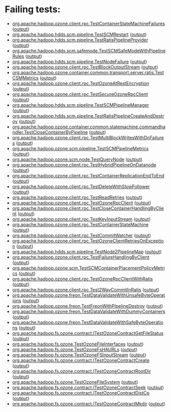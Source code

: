 # Failing tests: 

 * [org.apache.hadoop.ozone.client.rpc.TestContainerStateMachineFailures](/tmp/log/pr/pr-hdds-1569-s44lr/integration/workdir/hadoop-ozone/integration-test/org.apache.hadoop.ozone.client.rpc.TestContainerStateMachineFailures.txt) ([output](/tmp/log/pr/pr-hdds-1569-s44lr/integration/workdir/hadoop-ozone/integration-test/org.apache.hadoop.ozone.client.rpc.TestContainerStateMachineFailures-output.txt/))
 * [org.apache.hadoop.hdds.scm.pipeline.TestSCMRestart](/tmp/log/pr/pr-hdds-1569-s44lr/integration/workdir/hadoop-ozone/integration-test/org.apache.hadoop.hdds.scm.pipeline.TestSCMRestart.txt) ([output](/tmp/log/pr/pr-hdds-1569-s44lr/integration/workdir/hadoop-ozone/integration-test/org.apache.hadoop.hdds.scm.pipeline.TestSCMRestart-output.txt/))
 * [org.apache.hadoop.hdds.scm.pipeline.TestRatisPipelineProvider](/tmp/log/pr/pr-hdds-1569-s44lr/integration/workdir/hadoop-ozone/integration-test/org.apache.hadoop.hdds.scm.pipeline.TestRatisPipelineProvider.txt) ([output](/tmp/log/pr/pr-hdds-1569-s44lr/integration/workdir/hadoop-ozone/integration-test/org.apache.hadoop.hdds.scm.pipeline.TestRatisPipelineProvider-output.txt/))
 * [org.apache.hadoop.hdds.scm.safemode.TestSCMSafeModeWithPipelineRules](/tmp/log/pr/pr-hdds-1569-s44lr/integration/workdir/hadoop-ozone/integration-test/org.apache.hadoop.hdds.scm.safemode.TestSCMSafeModeWithPipelineRules.txt) ([output](/tmp/log/pr/pr-hdds-1569-s44lr/integration/workdir/hadoop-ozone/integration-test/org.apache.hadoop.hdds.scm.safemode.TestSCMSafeModeWithPipelineRules-output.txt/))
 * [org.apache.hadoop.hdds.scm.pipeline.TestNodeFailure](/tmp/log/pr/pr-hdds-1569-s44lr/integration/workdir/hadoop-ozone/integration-test/org.apache.hadoop.hdds.scm.pipeline.TestNodeFailure.txt) ([output](/tmp/log/pr/pr-hdds-1569-s44lr/integration/workdir/hadoop-ozone/integration-test/org.apache.hadoop.hdds.scm.pipeline.TestNodeFailure-output.txt/))
 * [org.apache.hadoop.ozone.client.rpc.TestBlockOutputStream](/tmp/log/pr/pr-hdds-1569-s44lr/integration/workdir/hadoop-ozone/integration-test/org.apache.hadoop.ozone.client.rpc.TestBlockOutputStream.txt) ([output](/tmp/log/pr/pr-hdds-1569-s44lr/integration/workdir/hadoop-ozone/integration-test/org.apache.hadoop.ozone.client.rpc.TestBlockOutputStream-output.txt/))
 * [org.apache.hadoop.ozone.container.common.transport.server.ratis.TestCSMMetrics](/tmp/log/pr/pr-hdds-1569-s44lr/integration/workdir/hadoop-ozone/integration-test/org.apache.hadoop.ozone.container.common.transport.server.ratis.TestCSMMetrics.txt) ([output](/tmp/log/pr/pr-hdds-1569-s44lr/integration/workdir/hadoop-ozone/integration-test/org.apache.hadoop.ozone.container.common.transport.server.ratis.TestCSMMetrics-output.txt/))
 * [org.apache.hadoop.ozone.client.rpc.TestOzoneAtRestEncryption](/tmp/log/pr/pr-hdds-1569-s44lr/integration/workdir/hadoop-ozone/integration-test/org.apache.hadoop.ozone.client.rpc.TestOzoneAtRestEncryption.txt) ([output](/tmp/log/pr/pr-hdds-1569-s44lr/integration/workdir/hadoop-ozone/integration-test/org.apache.hadoop.ozone.client.rpc.TestOzoneAtRestEncryption-output.txt/))
 * [org.apache.hadoop.ozone.client.rpc.TestSecureOzoneRpcClient](/tmp/log/pr/pr-hdds-1569-s44lr/integration/workdir/hadoop-ozone/integration-test/org.apache.hadoop.ozone.client.rpc.TestSecureOzoneRpcClient.txt) ([output](/tmp/log/pr/pr-hdds-1569-s44lr/integration/workdir/hadoop-ozone/integration-test/org.apache.hadoop.ozone.client.rpc.TestSecureOzoneRpcClient-output.txt/))
 * [org.apache.hadoop.hdds.scm.pipeline.TestSCMPipelineManager](/tmp/log/pr/pr-hdds-1569-s44lr/integration/workdir/hadoop-ozone/integration-test/org.apache.hadoop.hdds.scm.pipeline.TestSCMPipelineManager.txt) ([output](/tmp/log/pr/pr-hdds-1569-s44lr/integration/workdir/hadoop-ozone/integration-test/org.apache.hadoop.hdds.scm.pipeline.TestSCMPipelineManager-output.txt/))
 * [org.apache.hadoop.hdds.scm.pipeline.TestRatisPipelineCreateAndDestroy](/tmp/log/pr/pr-hdds-1569-s44lr/integration/workdir/hadoop-ozone/integration-test/org.apache.hadoop.hdds.scm.pipeline.TestRatisPipelineCreateAndDestroy.txt) ([output](/tmp/log/pr/pr-hdds-1569-s44lr/integration/workdir/hadoop-ozone/integration-test/org.apache.hadoop.hdds.scm.pipeline.TestRatisPipelineCreateAndDestroy-output.txt/))
 * [org.apache.hadoop.ozone.container.common.statemachine.commandhandler.TestCloseContainerByPipeline](/tmp/log/pr/pr-hdds-1569-s44lr/integration/workdir/hadoop-ozone/integration-test/org.apache.hadoop.ozone.container.common.statemachine.commandhandler.TestCloseContainerByPipeline.txt) ([output](/tmp/log/pr/pr-hdds-1569-s44lr/integration/workdir/hadoop-ozone/integration-test/org.apache.hadoop.ozone.container.common.statemachine.commandhandler.TestCloseContainerByPipeline-output.txt/))
 * [org.apache.hadoop.ozone.client.rpc.TestMultiBlockWritesWithDnFailures](/tmp/log/pr/pr-hdds-1569-s44lr/integration/workdir/hadoop-ozone/integration-test/org.apache.hadoop.ozone.client.rpc.TestMultiBlockWritesWithDnFailures.txt) ([output](/tmp/log/pr/pr-hdds-1569-s44lr/integration/workdir/hadoop-ozone/integration-test/org.apache.hadoop.ozone.client.rpc.TestMultiBlockWritesWithDnFailures-output.txt/))
 * [org.apache.hadoop.ozone.scm.pipeline.TestSCMPipelineMetrics](/tmp/log/pr/pr-hdds-1569-s44lr/integration/workdir/hadoop-ozone/integration-test/org.apache.hadoop.ozone.scm.pipeline.TestSCMPipelineMetrics.txt) ([output](/tmp/log/pr/pr-hdds-1569-s44lr/integration/workdir/hadoop-ozone/integration-test/org.apache.hadoop.ozone.scm.pipeline.TestSCMPipelineMetrics-output.txt/))
 * [org.apache.hadoop.ozone.scm.node.TestQueryNode](/tmp/log/pr/pr-hdds-1569-s44lr/integration/workdir/hadoop-ozone/integration-test/org.apache.hadoop.ozone.scm.node.TestQueryNode.txt) ([output](/tmp/log/pr/pr-hdds-1569-s44lr/integration/workdir/hadoop-ozone/integration-test/org.apache.hadoop.ozone.scm.node.TestQueryNode-output.txt/))
 * [org.apache.hadoop.ozone.client.rpc.TestHybridPipelineOnDatanode](/tmp/log/pr/pr-hdds-1569-s44lr/integration/workdir/hadoop-ozone/integration-test/org.apache.hadoop.ozone.client.rpc.TestHybridPipelineOnDatanode.txt) ([output](/tmp/log/pr/pr-hdds-1569-s44lr/integration/workdir/hadoop-ozone/integration-test/org.apache.hadoop.ozone.client.rpc.TestHybridPipelineOnDatanode-output.txt/))
 * [org.apache.hadoop.ozone.client.rpc.TestContainerReplicationEndToEnd](/tmp/log/pr/pr-hdds-1569-s44lr/integration/workdir/hadoop-ozone/integration-test/org.apache.hadoop.ozone.client.rpc.TestContainerReplicationEndToEnd.txt) ([output](/tmp/log/pr/pr-hdds-1569-s44lr/integration/workdir/hadoop-ozone/integration-test/org.apache.hadoop.ozone.client.rpc.TestContainerReplicationEndToEnd-output.txt/))
 * [org.apache.hadoop.ozone.client.rpc.TestDeleteWithSlowFollower](/tmp/log/pr/pr-hdds-1569-s44lr/integration/workdir/hadoop-ozone/integration-test/org.apache.hadoop.ozone.client.rpc.TestDeleteWithSlowFollower.txt) ([output](/tmp/log/pr/pr-hdds-1569-s44lr/integration/workdir/hadoop-ozone/integration-test/org.apache.hadoop.ozone.client.rpc.TestDeleteWithSlowFollower-output.txt/))
 * [org.apache.hadoop.ozone.client.rpc.TestReadRetries](/tmp/log/pr/pr-hdds-1569-s44lr/integration/workdir/hadoop-ozone/integration-test/org.apache.hadoop.ozone.client.rpc.TestReadRetries.txt) ([output](/tmp/log/pr/pr-hdds-1569-s44lr/integration/workdir/hadoop-ozone/integration-test/org.apache.hadoop.ozone.client.rpc.TestReadRetries-output.txt/))
 * [org.apache.hadoop.ozone.client.rpc.TestOzoneRpcClient](/tmp/log/pr/pr-hdds-1569-s44lr/integration/workdir/hadoop-ozone/integration-test/org.apache.hadoop.ozone.client.rpc.TestOzoneRpcClient.txt) ([output](/tmp/log/pr/pr-hdds-1569-s44lr/integration/workdir/hadoop-ozone/integration-test/org.apache.hadoop.ozone.client.rpc.TestOzoneRpcClient-output.txt/))
 * [org.apache.hadoop.ozone.client.rpc.TestCloseContainerHandlingByClient](/tmp/log/pr/pr-hdds-1569-s44lr/integration/workdir/hadoop-ozone/integration-test/org.apache.hadoop.ozone.client.rpc.TestCloseContainerHandlingByClient.txt) ([output](/tmp/log/pr/pr-hdds-1569-s44lr/integration/workdir/hadoop-ozone/integration-test/org.apache.hadoop.ozone.client.rpc.TestCloseContainerHandlingByClient-output.txt/))
 * [org.apache.hadoop.ozone.client.rpc.TestKeyInputStream](/tmp/log/pr/pr-hdds-1569-s44lr/integration/workdir/hadoop-ozone/integration-test/org.apache.hadoop.ozone.client.rpc.TestKeyInputStream.txt) ([output](/tmp/log/pr/pr-hdds-1569-s44lr/integration/workdir/hadoop-ozone/integration-test/org.apache.hadoop.ozone.client.rpc.TestKeyInputStream-output.txt/))
 * [org.apache.hadoop.ozone.client.rpc.TestContainerStateMachine](/tmp/log/pr/pr-hdds-1569-s44lr/integration/workdir/hadoop-ozone/integration-test/org.apache.hadoop.ozone.client.rpc.TestContainerStateMachine.txt) ([output](/tmp/log/pr/pr-hdds-1569-s44lr/integration/workdir/hadoop-ozone/integration-test/org.apache.hadoop.ozone.client.rpc.TestContainerStateMachine-output.txt/))
 * [org.apache.hadoop.ozone.client.rpc.TestCommitWatcher](/tmp/log/pr/pr-hdds-1569-s44lr/integration/workdir/hadoop-ozone/integration-test/org.apache.hadoop.ozone.client.rpc.TestCommitWatcher.txt) ([output](/tmp/log/pr/pr-hdds-1569-s44lr/integration/workdir/hadoop-ozone/integration-test/org.apache.hadoop.ozone.client.rpc.TestCommitWatcher-output.txt/))
 * [org.apache.hadoop.ozone.client.rpc.TestOzoneClientRetriesOnException](/tmp/log/pr/pr-hdds-1569-s44lr/integration/workdir/hadoop-ozone/integration-test/org.apache.hadoop.ozone.client.rpc.TestOzoneClientRetriesOnException.txt) ([output](/tmp/log/pr/pr-hdds-1569-s44lr/integration/workdir/hadoop-ozone/integration-test/org.apache.hadoop.ozone.client.rpc.TestOzoneClientRetriesOnException-output.txt/))
 * [org.apache.hadoop.hdds.scm.pipeline.TestNode2PipelineMap](/tmp/log/pr/pr-hdds-1569-s44lr/integration/workdir/hadoop-ozone/integration-test/org.apache.hadoop.hdds.scm.pipeline.TestNode2PipelineMap.txt) ([output](/tmp/log/pr/pr-hdds-1569-s44lr/integration/workdir/hadoop-ozone/integration-test/org.apache.hadoop.hdds.scm.pipeline.TestNode2PipelineMap-output.txt/))
 * [org.apache.hadoop.ozone.client.rpc.TestFailureHandlingByClient](/tmp/log/pr/pr-hdds-1569-s44lr/integration/workdir/hadoop-ozone/integration-test/org.apache.hadoop.ozone.client.rpc.TestFailureHandlingByClient.txt) ([output](/tmp/log/pr/pr-hdds-1569-s44lr/integration/workdir/hadoop-ozone/integration-test/org.apache.hadoop.ozone.client.rpc.TestFailureHandlingByClient-output.txt/))
 * [org.apache.hadoop.ozone.scm.TestSCMContainerPlacementPolicyMetrics](/tmp/log/pr/pr-hdds-1569-s44lr/integration/workdir/hadoop-ozone/integration-test/org.apache.hadoop.ozone.scm.TestSCMContainerPlacementPolicyMetrics.txt) ([output](/tmp/log/pr/pr-hdds-1569-s44lr/integration/workdir/hadoop-ozone/integration-test/org.apache.hadoop.ozone.scm.TestSCMContainerPlacementPolicyMetrics-output.txt/))
 * [org.apache.hadoop.ozone.client.rpc.TestOzoneRpcClientWithRatis](/tmp/log/pr/pr-hdds-1569-s44lr/integration/workdir/hadoop-ozone/integration-test/org.apache.hadoop.ozone.client.rpc.TestOzoneRpcClientWithRatis.txt) ([output](/tmp/log/pr/pr-hdds-1569-s44lr/integration/workdir/hadoop-ozone/integration-test/org.apache.hadoop.ozone.client.rpc.TestOzoneRpcClientWithRatis-output.txt/))
 * [org.apache.hadoop.ozone.client.rpc.Test2WayCommitInRatis](/tmp/log/pr/pr-hdds-1569-s44lr/integration/workdir/hadoop-ozone/integration-test/org.apache.hadoop.ozone.client.rpc.Test2WayCommitInRatis.txt) ([output](/tmp/log/pr/pr-hdds-1569-s44lr/integration/workdir/hadoop-ozone/integration-test/org.apache.hadoop.ozone.client.rpc.Test2WayCommitInRatis-output.txt/))
 * [org.apache.hadoop.ozone.freon.TestDataValidateWithUnsafeByteOperations](/tmp/log/pr/pr-hdds-1569-s44lr/integration/workdir/hadoop-ozone/tools/org.apache.hadoop.ozone.freon.TestDataValidateWithUnsafeByteOperations.txt) ([output](/tmp/log/pr/pr-hdds-1569-s44lr/integration/workdir/hadoop-ozone/tools/org.apache.hadoop.ozone.freon.TestDataValidateWithUnsafeByteOperations-output.txt/))
 * [org.apache.hadoop.ozone.freon.TestFreonWithPipelineDestroy](/tmp/log/pr/pr-hdds-1569-s44lr/integration/workdir/hadoop-ozone/tools/org.apache.hadoop.ozone.freon.TestFreonWithPipelineDestroy.txt) ([output](/tmp/log/pr/pr-hdds-1569-s44lr/integration/workdir/hadoop-ozone/tools/org.apache.hadoop.ozone.freon.TestFreonWithPipelineDestroy-output.txt/))
 * [org.apache.hadoop.ozone.freon.TestDataValidateWithDummyContainers](/tmp/log/pr/pr-hdds-1569-s44lr/integration/workdir/hadoop-ozone/tools/org.apache.hadoop.ozone.freon.TestDataValidateWithDummyContainers.txt) ([output](/tmp/log/pr/pr-hdds-1569-s44lr/integration/workdir/hadoop-ozone/tools/org.apache.hadoop.ozone.freon.TestDataValidateWithDummyContainers-output.txt/))
 * [org.apache.hadoop.ozone.freon.TestDataValidateWithSafeByteOperations](/tmp/log/pr/pr-hdds-1569-s44lr/integration/workdir/hadoop-ozone/tools/org.apache.hadoop.ozone.freon.TestDataValidateWithSafeByteOperations.txt) ([output](/tmp/log/pr/pr-hdds-1569-s44lr/integration/workdir/hadoop-ozone/tools/org.apache.hadoop.ozone.freon.TestDataValidateWithSafeByteOperations-output.txt/))
 * [org.apache.hadoop.fs.ozone.contract.ITestOzoneContractGetFileStatus](/tmp/log/pr/pr-hdds-1569-s44lr/integration/workdir/hadoop-ozone/ozonefs/org.apache.hadoop.fs.ozone.contract.ITestOzoneContractGetFileStatus.txt) ([output](/tmp/log/pr/pr-hdds-1569-s44lr/integration/workdir/hadoop-ozone/ozonefs/org.apache.hadoop.fs.ozone.contract.ITestOzoneContractGetFileStatus-output.txt/))
 * [org.apache.hadoop.fs.ozone.TestOzoneFileInterfaces](/tmp/log/pr/pr-hdds-1569-s44lr/integration/workdir/hadoop-ozone/ozonefs/org.apache.hadoop.fs.ozone.TestOzoneFileInterfaces.txt) ([output](/tmp/log/pr/pr-hdds-1569-s44lr/integration/workdir/hadoop-ozone/ozonefs/org.apache.hadoop.fs.ozone.TestOzoneFileInterfaces-output.txt/))
 * [org.apache.hadoop.fs.ozone.TestOzoneFsHAURLs](/tmp/log/pr/pr-hdds-1569-s44lr/integration/workdir/hadoop-ozone/ozonefs/org.apache.hadoop.fs.ozone.TestOzoneFsHAURLs.txt) ([output](/tmp/log/pr/pr-hdds-1569-s44lr/integration/workdir/hadoop-ozone/ozonefs/org.apache.hadoop.fs.ozone.TestOzoneFsHAURLs-output.txt/))
 * [org.apache.hadoop.fs.ozone.TestOzoneFSInputStream](/tmp/log/pr/pr-hdds-1569-s44lr/integration/workdir/hadoop-ozone/ozonefs/org.apache.hadoop.fs.ozone.TestOzoneFSInputStream.txt) ([output](/tmp/log/pr/pr-hdds-1569-s44lr/integration/workdir/hadoop-ozone/ozonefs/org.apache.hadoop.fs.ozone.TestOzoneFSInputStream-output.txt/))
 * [org.apache.hadoop.fs.ozone.contract.ITestOzoneContractCreate](/tmp/log/pr/pr-hdds-1569-s44lr/integration/workdir/hadoop-ozone/ozonefs/org.apache.hadoop.fs.ozone.contract.ITestOzoneContractCreate.txt) ([output](/tmp/log/pr/pr-hdds-1569-s44lr/integration/workdir/hadoop-ozone/ozonefs/org.apache.hadoop.fs.ozone.contract.ITestOzoneContractCreate-output.txt/))
 * [org.apache.hadoop.fs.ozone.contract.ITestOzoneContractRootDir](/tmp/log/pr/pr-hdds-1569-s44lr/integration/workdir/hadoop-ozone/ozonefs/org.apache.hadoop.fs.ozone.contract.ITestOzoneContractRootDir.txt) ([output](/tmp/log/pr/pr-hdds-1569-s44lr/integration/workdir/hadoop-ozone/ozonefs/org.apache.hadoop.fs.ozone.contract.ITestOzoneContractRootDir-output.txt/))
 * [org.apache.hadoop.fs.ozone.TestOzoneFileSystem](/tmp/log/pr/pr-hdds-1569-s44lr/integration/workdir/hadoop-ozone/ozonefs/org.apache.hadoop.fs.ozone.TestOzoneFileSystem.txt) ([output](/tmp/log/pr/pr-hdds-1569-s44lr/integration/workdir/hadoop-ozone/ozonefs/org.apache.hadoop.fs.ozone.TestOzoneFileSystem-output.txt/))
 * [org.apache.hadoop.fs.ozone.contract.ITestOzoneContractSeek](/tmp/log/pr/pr-hdds-1569-s44lr/integration/workdir/hadoop-ozone/ozonefs/org.apache.hadoop.fs.ozone.contract.ITestOzoneContractSeek.txt) ([output](/tmp/log/pr/pr-hdds-1569-s44lr/integration/workdir/hadoop-ozone/ozonefs/org.apache.hadoop.fs.ozone.contract.ITestOzoneContractSeek-output.txt/))
 * [org.apache.hadoop.fs.ozone.contract.ITestOzoneContractDistCp](/tmp/log/pr/pr-hdds-1569-s44lr/integration/workdir/hadoop-ozone/ozonefs/org.apache.hadoop.fs.ozone.contract.ITestOzoneContractDistCp.txt) ([output](/tmp/log/pr/pr-hdds-1569-s44lr/integration/workdir/hadoop-ozone/ozonefs/org.apache.hadoop.fs.ozone.contract.ITestOzoneContractDistCp-output.txt/))
 * [org.apache.hadoop.fs.ozone.contract.ITestOzoneContractMkdir](/tmp/log/pr/pr-hdds-1569-s44lr/integration/workdir/hadoop-ozone/ozonefs/org.apache.hadoop.fs.ozone.contract.ITestOzoneContractMkdir.txt) ([output](/tmp/log/pr/pr-hdds-1569-s44lr/integration/workdir/hadoop-ozone/ozonefs/org.apache.hadoop.fs.ozone.contract.ITestOzoneContractMkdir-output.txt/))
